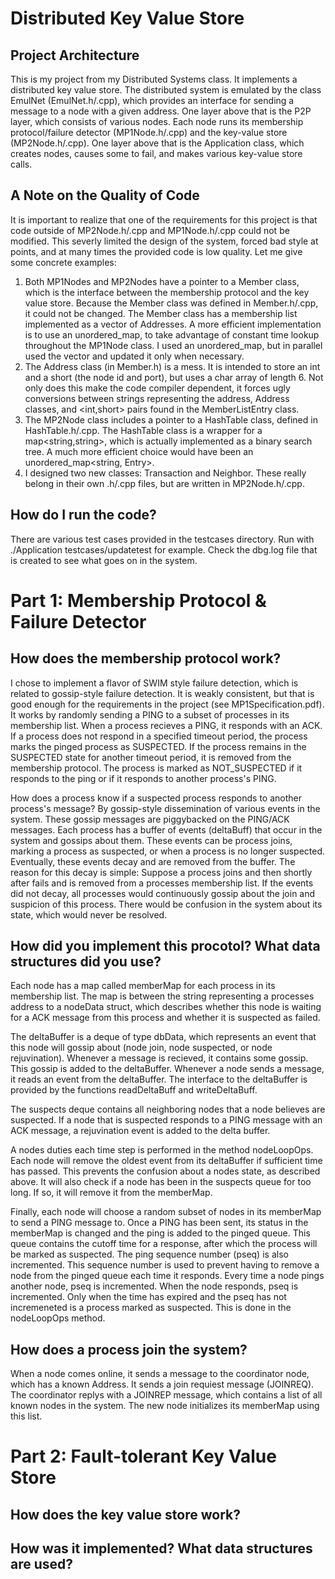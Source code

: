 # Distributed Key Value Store
## Project Architecture
This is my project from my Distributed Systems class. It implements a distributed key value store. The distributed system is emulated by the class EmulNet (EmulNet.h/.cpp), which provides an interface for sending a message to a node with a given address. One layer above that is the P2P layer, which consists of various nodes. Each node runs its membership protocol/failure detector (MP1Node.h/.cpp) and the key-value store (MP2Node.h/.cpp). One layer above that is the Application class, which creates nodes, causes some to fail, and makes various key-value store calls. 

## A Note on the Quality of Code
It is important to realize that one of the requirements for this project is that code outside of MP2Node.h/.cpp and MP1Node.h/.cpp could not be modified. This severly limited the design of the system, forced bad style at points, and at many times the provided code is low quality. Let me give some concrete examples:
1) Both MP1Nodes and MP2Nodes have a pointer to a Member class, which is the interface between the membership protocol and the key value store. Because the Member class was defined in Member.h/.cpp, it could not be changed. The Member class has a membership list implemented as a vector of Addresses. A more efficient implementation is to use an unordered_map, to take advantage of constant time lookup throughout the MP1Node class. I used an unordered_map, but in parallel used the vector and updated it only when necessary.
2) The Address class (in Member.h) is a mess. It is intended to store an int and a short (the node id and port), but uses a char array of length 6. Not only does this make the code compiler dependent, it forces ugly conversions between strings representing the address,  Address classes, and <int,short> pairs found in the MemberListEntry class. 
3) The MP2Node class includes a pointer to a HashTable class, defined in HashTable.h/.cpp. The HashTable class is a wrapper for a map<string,string>, which is actually implemented as a binary search tree. A much more efficient choice would have been an unordered_map<string, Entry>.
4) I designed two new classes: Transaction and Neighbor. These really belong in their own .h/.cpp files, but are written in MP2Node.h/.cpp. 

## How do I run the code?
There are various test cases provided in the testcases directory. Run with ./Application testcases/updatetest for example. Check the dbg.log file that is created to see what goes on in the system. 

# Part 1: Membership Protocol & Failure Detector 
## How does the membership protocol work? 
I chose to implement a flavor of SWIM style failure detection, which is related to gossip-style failure detection. It is weakly consistent, but that is good enough for the requirements in the project (see MP1Specification.pdf). It works by randomly sending a PING to a subset of processes in its membership list. When a process recieves a PING, it responds with an ACK. If a process does not respond in a specified timeout period, the process marks the pinged process as SUSPECTED. If the process remains in the SUSPECTED state for another timeout period, it is removed from the membership protocol. The process is marked as NOT_SUSPECTED if it responds to the ping or if it responds to another process's PING. 

How does a process know if a suspected process responds to another process's message? By gossip-style dissemination of various events in the system. These gossip messages are piggybacked on the PING/ACK messages. Each process has a buffer of events (deltaBuff) that occur in the system and gossips about them. These events can be process joins, marking a process as suspected, or when a process is no longer suspected. Eventually, these events decay and are removed from the buffer. The reason for this decay is simple: Suppose a process joins and then shortly after fails and is removed from a processes membership list. If the events did not decay, all processes would continuously gossip about the join and suspicion of this process. There would be confusion in the system about its state, which would never be resolved. 

## How did you implement this procotol? What data structures did you use? 
Each node has a map called memberMap for each process in its membership list. The map is between the string representing a processes address to a nodeData struct, which describes whether this node is waiting for a ACK message from this process and whether it is suspected as failed. 

The deltaBuffer is a deque of type dbData, which represents an event that this node will gossip about (node join, node suspected, or node rejuvination). Whenever a message is recieved, it contains some gossip. This gossip is added to the deltaBuffer. Whenever a node sends a message, it reads an event from the deltaBuffer. The interface to the deltaBuffer is provided by the functions readDeltaBuff and writeDeltaBuff. 

The suspects deque contains all neighboring nodes that a node believes are suspected. If a node that is suspected responds to a PING message with an ACK message, a rejuvination event is added to the delta buffer. 

A nodes duties each time step is performed in the method nodeLoopOps. Each node will remove the oldest event from its deltaBuffer if sufficient time has passed. This prevents the confusion about a nodes state, as described above. It will also check if a node has been in the suspects queue for too long. If so, it will remove it from the memberMap. 

Finally, each node will choose a random subset of nodes in its memberMap to send a PING message to. Once a PING has been sent, its status in the memberMap is changed and the ping is added to the pinged queue. This queue contains the cutoff time for a response, after which the process will be marked as suspected. The ping sequence number (pseq) is also incremented. This sequence number is used to prevent having to remove a node from the pinged queue each time it responds. Every time a node pings another node, pseq is incremented. When the node responds, pseq is incremented. Only when the time has expired and the pseq has not incremeneted is a process marked as suspected. This is done in the nodeLoopOps method. 

## How does a process join the system?
When a node comes online, it sends a message to the coordinator node, which has a known Address. It sends a join requiest message (JOINREQ). The coordinator replys with a JOINREP message, which contains a list of all known nodes in the system. The new node initializes its memberMap using this list. 

# Part 2: Fault-tolerant Key Value Store
## How does the key value store work?

## How was it implemented? What data structures are used?
